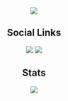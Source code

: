 <div align="center">
  <img src="https://emoji.echology.page/api/image">
  <h2>Social Links</h2>
  <a href="https://www.echology.page/socials/discord/"><img src="https://img.shields.io/badge/Bluberry%20Base-7289da?logo=discord&logoColor=white&style=for-the-badge"></a> 
  <a href="https://www.echology.page/socials/twitch/"><img src="https://img.shields.io/badge/Echological-6441a5?logo=twitch&logoColor=white&style=for-the-badge"></a>
  <h2>Stats</h2>
  <a href="/"><img src="https://github-readme-stats.vercel.app/api?username=echological&count_private=true&show_icons=true&theme=dark&hide_border=true&include_all_commits=true">
</a>
</div>
